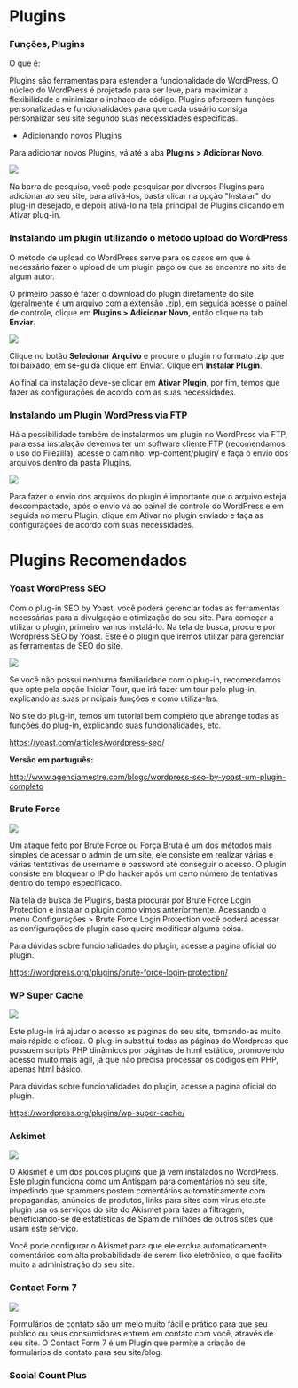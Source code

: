 # Plugins

### Funções, Plugins

O que é:

Plugins são ferramentas para estender a funcionalidade do WordPress. O núcleo do WordPress é projetado para ser leve, para maximizar a flexibilidade e minimizar o inchaço de código. Plugins oferecem funções personalizadas e funcionalidades para que cada usuário consiga personalizar seu site segundo suas necessidades específicas.

* Adicionando novos Plugins

Para adicionar novos Plugins, vá até a aba **Plugins > Adicionar Novo**.

![](plugin1.jpg)

Na barra de pesquisa, você pode pesquisar por diversos Plugins para adicionar ao seu site, para ativá-los, basta clicar na opção "Instalar" do plug-in desejado, e depois ativá-lo na tela principal de Plugins clicando em Ativar plug-in.

### Instalando um plugin utilizando o método upload do WordPress

O método de upload do WordPress serve para os casos em que é necessário fazer o upload de um plugin pago ou que se encontra no site de algum autor.

O primeiro passo é fazer o download do plugin diretamente do site (geralmente é um arquivo com a extensão .zip), em seguida acesse o painel de controle, clique em **Plugins > Adicionar Novo**, então clique na tab **Enviar**.

![](inst_plugin1.jpg)

Clique no botão **Selecionar Arquivo** e procure o plugin no formato .zip que foi baixado, em se-guida clique em Enviar. Clique em **Instalar Plugin**.

Ao final da instalação deve-se clicar em **Ativar Plugin**, por fim, temos que fazer as configurações de acordo com as suas necessidades.

### Instalando um Plugin WordPress via FTP

Há a possibilidade também de instalarmos um plugin no WordPress via FTP, para essa instalação devemos ter um software cliente FTP (recomendamos o uso do Filezilla), acesse o caminho: wp-content/plugin/ e faça o envio dos arquivos dentro da pasta Plugins.

![](plugin_inst.jpg)

Para fazer o envio dos arquivos do plugin é importante que o arquivo esteja descompactado, após o envio vá ao painel de controle do WordPress e em seguida no menu Plugin, clique em Ativar no plugin enviado e faça as configurações de acordo com suas necessidades.

# Plugins Recomendados
 
### Yoast WordPress SEO

Com o plug-in SEO by Yoast, você poderá gerenciar todas as ferramentas necessárias para a divulgação e otimização do seu site. Para começar a utilizar o plugin, primeiro vamos instalá-lo. Na tela de busca, procure por Wordpress SEO by Yoast. Este é o plugin que iremos utilizar para gerenciar as ferramentas de SEO do site.

![](seo_yoast.jpg)

Se você não possui nenhuma familiaridade com o plug-in, recomendamos que opte pela opção Iniciar Tour, que irá fazer um tour pelo plug-in, explicando as suas principais funções e como utilizá-las.

No site do plug-in, temos um tutorial bem completo que abrange todas as funções do plug-in, explicando suas funcionalidades, etc.

https://yoast.com/articles/wordpress-seo/

**Versão em português:**

http://www.agenciamestre.com/blogs/wordpress-seo-by-yoast-um-plugin-completo

### Brute Force

![](bruteforce.jpg)

Um ataque feito por Brute Force ou Força Bruta é um dos métodos mais simples de acessar o admin de um site, ele consiste em realizar várias e várias tentativas de username e password até conseguir o acesso. O plugin consiste em bloquear o IP do hacker após um certo número de tentativas dentro do tempo especificado.

Na tela de busca de Plugins, basta procurar por Brute Force Login Protection e instalar o plugin como vimos anteriormente.
Acessando o menu Configurações > Brute Force Login Protection você poderá acessar as configurações do plugin caso queira modificar alguma coisa.

Para dúvidas sobre funcionalidades do plugin, acesse a página oficial do plugin.

https://wordpress.org/plugins/brute-force-login-protection/

### WP Super Cache

![](wp_super_cache.jpg)

Este plug-in irá ajudar o acesso as páginas do seu site, tornando-as muito mais rápido e eficaz. O plug-in substitui todas as páginas do Wordpress que possuem scripts PHP dinâmicos por páginas de html estático, promovendo acesso muito mais ágil, já que não precisa processar os códigos em PHP, apenas html básico.

Para dúvidas sobre funcionalidades do plugin, acesse a página oficial do plugin.

https://wordpress.org/plugins/wp-super-cache/

### Askimet

![](askimet.jpg)

O Akismet é um dos poucos plugins que já vem instalados no WordPress. Este plugin funciona como um Antispam para comentários no seu site, impedindo que spammers postem comentários automaticamente com propagandas, anúncios de produtos, links para sites com vírus etc.ste plugin usa os serviços do site do Akismet para fazer a filtragem, beneficiando-se de estatísticas de Spam de milhões de outros sites que usam este serviço.

Você pode configurar o Akismet para que ele exclua automaticamente comentários com alta probabilidade de serem lixo eletrônico, o que facilita muito a administração do seu site.

### Contact Form 7

![](Contact-Form-7-WordPress-Plugin.jpg)

Formulários de contato são um meio muito fácil e prático para que seu publico ou seus consumidores entrem em contato com você, através de seu site. O Contact Form 7 é um Plugin que permite a criação de formulários de contato para seu site/blog.

### Social Count Plus